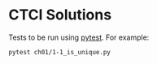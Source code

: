 # CTCI Solutions

Tests to be run using [pytest](https://docs.pytest.org/en/latest/). For
example:
```
pytest ch01/1-1_is_unique.py
```
